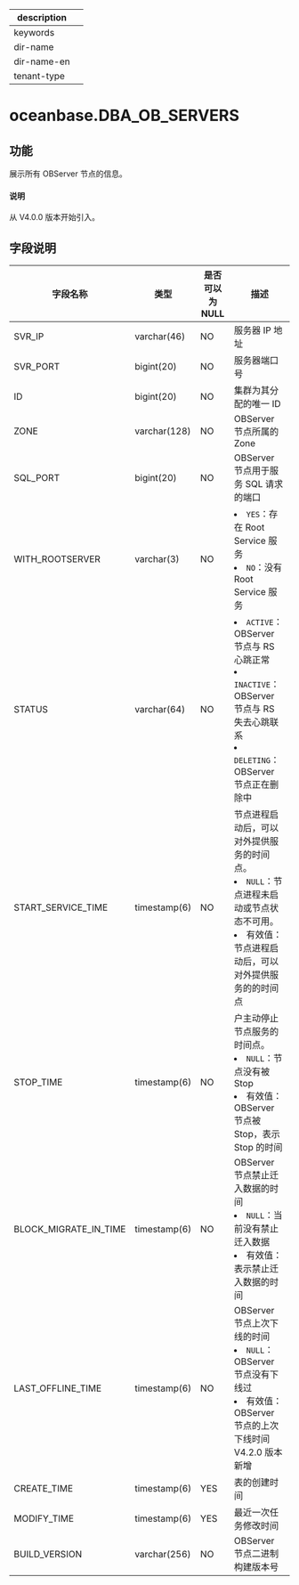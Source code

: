 |description||
|---|---|
|keywords||
|dir-name||
|dir-name-en||
|tenant-type||

# oceanbase.DBA_OB_SERVERS

## 功能

展示所有 OBServer 节点的信息。

<main id="notice" type='explain'>
  <h4>说明</h4>
  <p>从 V4.0.0 版本开始引入。</p>
</main>

## 字段说明

|         字段名称          |      类型      | 是否可以为 NULL |                        描述                        |
|-----------------------|--------------|------------|----------------------------------------------------------------------------|
| SVR_IP                | varchar(46)  | NO         | 服务器 IP 地址                                        |
| SVR_PORT              | bigint(20)   | NO         | 服务器端口号                                           |
| ID                    | bigint(20)   | NO         | 集群为其分配的唯一 ID                                     |
| ZONE                  | varchar(128) | NO         | OBServer 节点所属的 Zone                                |
| SQL_PORT              | bigint(20)   | NO         | OBServer 节点用于服务 SQL 请求的端口                          |
| WITH_ROOTSERVER       | varchar(3)   | NO         | <li> `YES`：存在 Root Service 服务   <li> `NO`：没有 Root Service 服务                                                                                |
| STATUS                | varchar(64)  | NO         | <li> `ACTIVE`：OBServer 节点与 RS 心跳正常   <li> `INACTIVE`：OBServer 节点与 RS 失去心跳联系   <li> `DELETING`：OBServer 节点正在删除中    |
| START_SERVICE_TIME    | timestamp(6) | NO         | 节点进程启动后，可以对外提供服务的时间点。<li> `NULL`：节点进程未启动或节点状态不可用。   <li> 有效值：节点进程启动后，可以对外提供服务的的时间点  |
| STOP_TIME             | timestamp(6) | NO         | 户主动停止节点服务的时间点。<li> `NULL`：节点没有被 Stop   <li> 有效值：OBServer 节点被 Stop，表示 Stop 的时间  |
| BLOCK_MIGRATE_IN_TIME | timestamp(6) | NO         | OBServer 节点禁止迁入数据的时间 <li> `NULL`：当前没有禁止迁入数据   <li> 有效值：表示禁止迁入数据的时间                                                          |
| LAST_OFFLINE_TIME     | timestamp(6) | NO         | OBServer 节点上次下线的时间 <li> `NULL`：OBServer 节点没有下线过   <li> 有效值：OBServer 节点的上次下线时间 <br> V4.2.0 版本新增                                                 |
|CREATE_TIME            | timestamp(6) | YES        |表的创建时间|
|MODIFY_TIME            | timestamp(6) | YES        |最近一次任务修改时间|
| BUILD_VERSION         | varchar(256) | NO         | OBServer 节点二进制构建版本号      |
